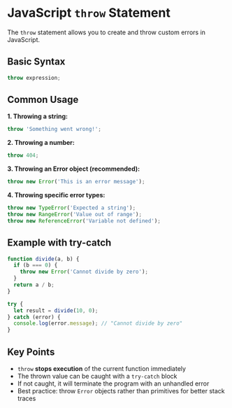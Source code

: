 # JavaScript `throw` Statement

The `throw` statement allows you to create and throw custom errors in JavaScript.

## Basic Syntax

```javascript
throw expression;
```

## Common Usage

**1. Throwing a string:**

```javascript
throw 'Something went wrong!';
```

**2. Throwing a number:**

```javascript
throw 404;
```

**3. Throwing an Error object (recommended):**

```javascript
throw new Error('This is an error message');
```

**4. Throwing specific error types:**

```javascript
throw new TypeError('Expected a string');
throw new RangeError('Value out of range');
throw new ReferenceError('Variable not defined');
```

## Example with try-catch

```javascript
function divide(a, b) {
  if (b === 0) {
    throw new Error('Cannot divide by zero');
  }
  return a / b;
}

try {
  let result = divide(10, 0);
} catch (error) {
  console.log(error.message); // "Cannot divide by zero"
}
```

## Key Points

- `throw` **stops execution** of the current function immediately
- The thrown value can be caught with a `try-catch` block
- If not caught, it will terminate the program with an unhandled error
- Best practice: throw `Error` objects rather than primitives for better stack traces
